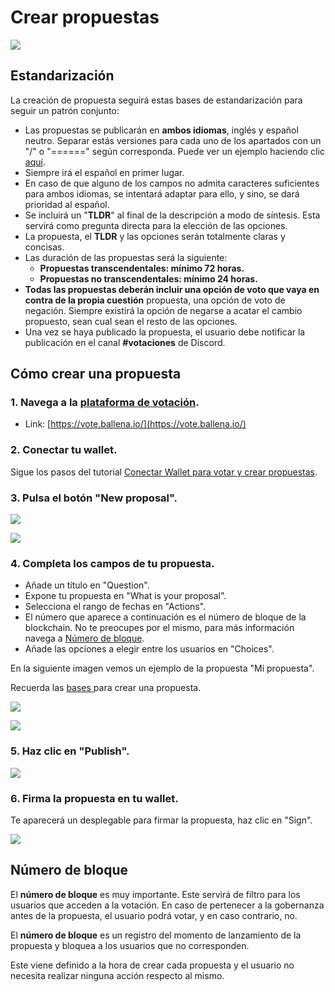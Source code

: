 # Crear propuestas

![](../../.gitbook/assets/business-4271251_960_720.webp)



## Estandarización

La creación de propuesta seguirá estas bases de estandarización para seguir un patrón conjunto:

* Las propuestas se publicarán en **ambos idiomas**, inglés y español neutro. Separar estás versiones para cada uno de los apartados con un "/" o "======" según corresponda. Puede ver un ejemplo haciendo clic [aquí](crear-propuestas.md#4-completa-los-campos-de-tu-propuesta).
* Siempre irá el español en primer lugar. 
* En caso de que alguno de los campos no admita caracteres suficientes para ambos idiomas, se intentará adaptar para ello, y sino, se dará prioridad al español.
* Se incluirá un "**TLDR**" al final de la descripción a modo de síntesis. Esta servirá como pregunta directa para la elección de las opciones.
* La propuesta, el **TLDR** y las opciones serán totalmente claras y concisas.
* Las duración de las propuestas será la siguiente:
  * **Propuestas transcendentales: mínimo 72 horas.**
  * **Propuestas no transcendentales: mínimo 24 horas.**
* **Todas las propuestas deberán incluir una opción de voto que vaya en contra de la propia cuestión** propuesta, una opción de voto de negación. Siempre existirá la opción de negarse a acatar el cambio propuesto, sean cual sean el resto de las opciones.
* Una vez se haya publicado la propuesta, el usuario debe notificar la publicación en el canal **\#votaciones** de Discord.

## Cómo crear una propuesta

### 1. Navega a la [plataforma de votación](https://vote.ballena.io/).

* Link: [https://vote.ballena.io/](https://vote.ballena.io/)



### 2. Conectar tu wallet.

Sigue los pasos del tutorial [Conectar Wallet para votar y crear propuestas](conectar-wallet-para-votarpara-votar-y-crear-propuestas.md).



### 3. Pulsa el botón "New proposal".



![](../../.gitbook/assets/4.5%20%284%29%20%281%29.png)



![](../../.gitbook/assets/5.5%20%281%29%20%281%29.png)



### 4. Completa los campos de tu propuesta.

* Añade un título en "Question".
* Expone tu propuesta en "What is your proposal". 
* Selecciona el rango de fechas en "Actions".
* El número que aparece a continuación es el número de bloque de la blockchain. No te preocupes por el mismo, para más información navega a [Número de bloque](crear-propuestas.md#numero-de-bloque).
* Añade las opciones a elegir entre los usuarios en "Choices".

En la siguiente imagen vemos un ejemplo de la propuesta "Mi propuesta".

Recuerda las [bases ](crear-propuestas.md#estandarizacion)para crear una propuesta.



![](../../.gitbook/assets/6.5%20%281%29.png)



![](../../.gitbook/assets/7.5%20%281%29.png)



### 5. Haz clic en "Publish".



![](../../.gitbook/assets/8.5.png)



### 6. Firma la propuesta en tu wallet.

Te aparecerá un desplegable para firmar la propuesta, haz clic en "Sign".



![](../../.gitbook/assets/9.5%20%281%29.png)



## Número de bloque

El **número de bloque** es muy importante. Este servirá de filtro para los usuarios que acceden a la votación. En caso de pertenecer a la gobernanza antes de la propuesta, el usuario podrá votar, y en caso contrario, no. 

El **número de bloque** es un registro del momento de lanzamiento de la propuesta y bloquea a los usuarios que no corresponden.

Este viene definido a la hora de crear cada propuesta y el usuario no necesita realizar ninguna acción respecto al mismo.







